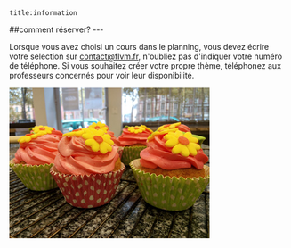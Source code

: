     title:information 
##comment réserver?
    ---
    
Lorsque vous avez choisi un cours dans le planning, vous devez écrire votre selection sur contact@flvm.fr, n'oubliez pas d'indiquer votre numéro de téléphone.
Si vous souhaitez créer votre propre thème, téléphonez aux professeurs concernés pour voir leur disponibilité.

![cupcakes](../planning/image/cupcakes.jpg)